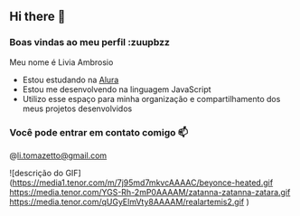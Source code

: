 ## Hi there 👋

### Boas vindas ao meu perfil :zuupbzz

Meu nome é Livia Ambrosio

- Estou estudando na [Alura](https://www.alura.com.br)
- Estou me desenvolvendo na linguagem JavaScript
- Utilizo esse espaço para minha organização e compartilhamento dos meus projetos desenvolvidos

### Você pode entrar em contato comigo 📫

@li.tomazetto@gmail.com

![descrição do GIF](https://media1.tenor.com/m/7j95md7mkvcAAAAC/beyonce-heated.gif https://media.tenor.com/YGS-Rh-2mP0AAAAM/zatanna-zatanna-zatara.gif  https://media.tenor.com/qUGyElmVty8AAAAM/realartemis2.gif  )

